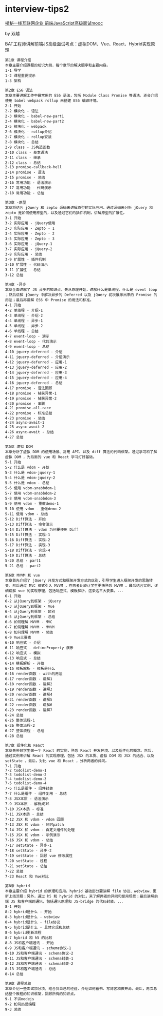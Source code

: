 # interview-tips2
[揭秘一线互联网企业 前端JavaScript高级面试mooc](https://coding.imooc.com/class/chapter/190.html#Anchor)

by 双越

BAT工程师讲解前端JS高级面试考点：虚拟DOM、Vue、React、Hybrid实现原理


	第1章 课程介绍
	本章主要介绍课程的知识大纲，每个章节的解决顺序和主要内容。
	1-1 导学
	1-2 课程重要提示
	1-3 架构
	
	第2章 ES6 语法
	本章主要讲解工作中最常用的 ES6 语法，包括 Module Class Promise 等语法，还会介绍使用 babel webpack rollup 来搭建 ES6 编译环境。
	2-1 开始
	2-2 模块化 - 语法
	2-3 模块化 - babel-new-part1
	2-4 模块化 - babel-new-part2
	2-5 模块化 - webpack
	2-6 模块化 - rollup介绍
	2-7 模块化 - rollup安装
	2-8 模块化 - 总结
	2-9 class - JS构造函数
	2-10 class - 基本语法
	2-11 class - 继承
	2-12 class - 总结
	2-13 promise-callback-hell
	2-14 promise - 语法
	2-15 promise - 总结
	2-16 常用功能 - 语法演示
	2-17 常用功能 - 代码演示
	2-18 常用功能 - 总结
	
	第3章 -原型
	本章将结合 jQuery 和 zepto 源码来讲解原型的实际应用。通过源码来分析 jQuery 和 zepto 是如何使用原型的，以及通过它们的插件机制，讲解原型的扩展性。
	3-1 开始
	3-2 实际应用 - jQuery使用
	3-3 实际应用 - Zepto - 1
	3-4 实际应用 - Zepto - 2
	3-5 实际应用 - Zepto - 3
	3-6 实际应用 - jQuery-1
	3-7 实际应用 - jQuery-2
	3-8 实际应用 - 总结
	3-9 扩展性 - 插件机制
	3-10 扩展性 - 代码演示
	3-11 扩展性 - 总结
	3-12 总结
	
	第4章 -异步
	本章全面讲解了 JS 异步的知识点。先从原理开始，讲解什么是单线程、什么是 event loop ；然后讲解 jQuery 中解决异步的 Deferred 以及 jQuery 初次展示出来的 Promise 的用法；最后再讲解 ES6 中 Promise 的用法和标准。
	4-1 开始
	4-2 单线程 - 介绍-1
	4-3 单线程 - 介绍-2
	4-4 单线程 - 异步-1
	4-5 单线程 - 异步-2
	4-6 单线程 - 总结
	4-7 event-loop - 演示
	4-8 event-loop - 代码演示
	4-9 event-loop - 总结
	4-10 jquery-deferred - 介绍
	4-11 jquery-deferred - 介绍演示
	4-12 jquery-deferred - 应用-1
	4-13 jquery-deferred - 应用-2
	4-14 jquery-deferred - 应用-3
	4-15 jquery-deferred - 应用-4
	4-16 jquery-deferred - 总结
	4-17 promise - 语法回顾
	4-18 promise - 捕获异常-1
	4-19 promise - 捕获异常-2
	4-20 promise - 串联
	4-21 promise-all-race
	4-22 promise - 标准总结
	4-23 promise - 总结
	4-24 async-await-1
	4-25 async-await-2
	4-26 async-await - 总结
	4-27 总结
	
	第5章 虚拟 DOM
	本章分析了虚拟 DOM 的使用场景、常用 API、以及 diff 算法的代码框架。通过学习和了解虚拟 DOM ，为后面的 vue 和 React 学习打好基础。
	5-1 开始
	5-2 什么是 vdom - 开始
	5-3 什么是 vdom-jquery-1
	5-4 什么是 vdom-jquery-2
	5-5 什么是 vdom - 总结
	5-6 使用 vdom-snabbdom-1
	5-7 使用 vdom-snabbdom-2
	5-8 使用 vdom-snabbdom-3
	5-9 使用 vdom - 重做demo-1
	5-10 使用 vdom - 重做demo-2
	5-11 使用 vdom - 总结
	5-12 Diff算法 - 开始
	5-13 Diff算法 - 命令演示
	5-14 Diff算法 - vdom 为何要使用 Diff
	5-15 Diff算法 - 实现-1
	5-16 Diff算法 - 实现-2
	5-17 Diff算法 - 实现-3
	5-18 Diff算法 - 实现-4
	5-19 Diff算法 - 总结
	5-20 总结 - part1
	5-21 总结 - part2
	
	第6章 MVVM 和 vue
	本章首先介绍了 jQuery 开发方式和框架开发方式的区别，引导学生进入框架开发的思路转变。然后通过 MVC 模式引入 MVVM ，在两者比较让学生更快熟悉 MVVM 。最后结合实例，详细讲解 vue 的实现原理，包括响应式、模板解析、渲染这三大要素。...
	6-1 开始
	6-2 从jQuery到框架 - jQuery
	6-3 从jQuery到框架 - Vue
	6-4 从jQuery到框架 - 区别
	6-5 从jQuery到框架 - 总结
	6-6 如何理解 MVVM - MVC
	6-7 如何理解 MVVM - MVVM
	6-8 如何理解 MVVM - 总结
	6-9 Vue三要素
	6-10 响应式 - 介绍
	6-11 响应式 - defineProperty 演示
	6-12 响应式 - 模拟
	6-13 响应式 - 总结
	6-14 模板解析 - 开始
	6-15 模板解析 - 模板是什么
	6-16 render函数 - with的用法
	6-17 render函数 - 讲解1
	6-18 render函数 - 讲解2
	6-19 render函数 - 讲解3
	6-20 render函数 - 讲解4
	6-21 render函数 - 讲解5
	6-22 render函数 - 讲解6
	6-23 render函数 - 讲解7
	6-24 总结
	6-25 整体流程-1
	6-26 整体流程-2
	6-27 整体流程 - 总结
	6-28 总结
	
	第7章 组件化和 React
	本章先带领学生做一个 React 的实例，熟悉 React 开发环境、以及组件化的概念。然后，通过实例来讲解 React 的实现原理，包括 JSX 的本质、虚拟 DOM 和 JSX 的结合、以及 setState 。最后，对比 vue 和 React ，分析两者的异同。
	7-1 开始
	7-2 todolist-demo-1
	7-3 todolist-demo-2
	7-4 todolist-demo-3
	7-5 todolist-demo-4
	7-6 什么是组件 - 组件封装
	7-7 什么是组件 - 组件复用 - 总结
	7-8 JSX本质 - 语法演示
	7-9 JSX本质 - 解析成JS
	7-10 JSX本质 - 标准
	7-11 JSX本质 - 总结
	7-12 JSX 和 vdom - vdom 回顾
	7-13 JSX 和 vdom - 何时patch
	7-14 JSX 和 vdom - 自定义组件的处理
	7-15 JSX 和 vdom - 示例演示
	7-16 JSX 和 vdom - 总结
	7-17 setState - 异步-1
	7-18 setState - 异步-2
	7-19 setState - 回顾 vue 修改属性
	7-20 setState - 过程
	7-21 setState - 总结
	7-22 总结
	7-23 React 和 Vue对比
	
	第8章 hybrid
	本章主要介绍 hybrid 的原理和应用。hybrid 基础部分要讲解 file 协议、webview、更新上线流程；另外，通过 h5 和 hybrid 的对比，来了解两者的异同和使用场景；最后讲解前端 JS 和客户端的通讯，包括通讯原理和 JS-bridge 的代码封装。...
	8-1 开始
	8-2 hybrid是什么 - 开始
	8-3 hybrid是什么 - webview
	8-4 hybrid是什么 - file协议
	8-5 hybrid是什么 - 具体实现和总结
	8-6 hybrid更新流程
	8-7 hybrid 和 h5 的比较
	8-8 JS和客户端通讯 - 开始
	8-9 JS和客户端通讯 - schema协议-1
	8-10 JS和客户端通讯 - schema协议-2
	8-11 JS和客户端通讯 - schema封装-1
	8-12 JS和客户端通讯 - schema封装-2
	8-13 JS和客户端通讯 - 总结
	8-14 总结
	
	第9章 课程总结
	本章介绍一些面试加分项，结合我自己的经验，介绍如何看书、写博客和做开源。最后，再次总结整个教程的知识框架，回顾所有的知识点。
	9-1 不讲nodejs
	9-2 如何热爱编程
	9-3 总结

 